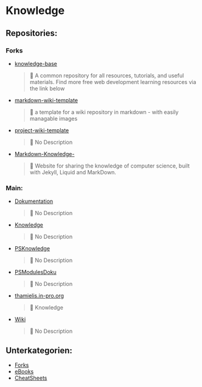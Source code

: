 # Knowledge

## Repositories:
### Forks
- [knowledge-base](https://github.com/Thamielis/knowledge-base)
	> :memo: A common repository for all resources, tutorials, and useful materials. Find more free web development learning resources via the link below
- [markdown-wiki-template](https://github.com/Thamielis/markdown-wiki-template)
	> :memo: a template for a wiki repository in markdown - with easily managable images
- [project-wiki-template](https://github.com/Thamielis/project-wiki-template)
	> :memo: No Description
- [Markdown-Knowledge-](https://github.com/In-Pro-Org/Markdown-Knowledge-)
	> :memo: Website for sharing the knowledge of computer science, built with Jekyll, Liquid and MarkDown.
### Main:
- [Dokumentation](https://github.com/Thamielis/Dokumentation)
	> :memo: No Description
- [Knowledge](https://github.com/Thamielis/Knowledge)
	> :memo: No Description
- [PSKnowledge](https://github.com/Thamielis/PSKnowledge)
	> :memo: No Description
- [PSModulesDoku](https://github.com/Thamielis/PSModulesDoku)
	> :memo: No Description
- [thamielis.in-pro.org](https://github.com/Thamielis/thamielis.in-pro.org)
	> :memo: Knowledge
- [Wiki](https://github.com/Thamielis/Wiki)
	> :memo: No Description

## Unterkategorien:
- [Forks](Forks.md)
- [eBooks](eBooks.md)
- [CheatSheets](CheatSheets.md)

